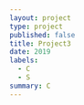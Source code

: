 ```yaml
---
layout: project
type: project
published: false
title: Project3
date: 2019
labels:
  - C
  - S
summary: C
---
```

